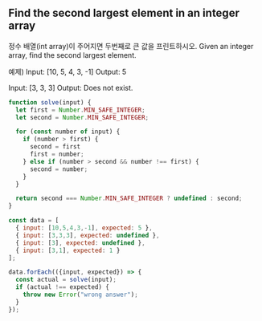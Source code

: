 ## Find the second largest element in an integer array
정수 배열(int array)이 주어지면 두번째로 큰 값을 프린트하시오.
Given an integer array, find the second largest element.

예제)
Input: [10, 5, 4, 3, -1]
Output: 5

Input: [3, 3, 3]
Output: Does not exist.

``` javascript
function solve(input) {
  let first = Number.MIN_SAFE_INTEGER;
  let second = Number.MIN_SAFE_INTEGER;

  for (const number of input) {
    if (number > first) {
      second = first
      first = number;
    } else if (number > second && number !== first) {
      second = number;
    }
  }

  return second === Number.MIN_SAFE_INTEGER ? undefined : second;
}

const data = [
  { input: [10,5,4,3,-1], expected: 5 },
  { input: [3,3,3], expected: undefined },
  { input: [3], expected: undefined },
  { input: [3,1], expected: 1 }
];

data.forEach(({input, expected}) => {
  const actual = solve(input);
  if (actual !== expected) {
    throw new Error("wrong answer");
  }
});
```
